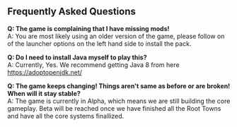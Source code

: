 Frequently Asked Questions
---

**Q: The game is complaining that I have missing mods!**<br>
A: You are most likely using an older version of the game, please follow on of the launcher options on the left hand side to install the pack.

**Q: Do I need to install Java myself to play this?**<br>
A: Currently, Yes. We recommend getting Java 8 from here https://adoptopenjdk.net/

**Q: The game keeps changing! Things aren't same as before or are broken! When will it stay stable?**<br>
A: The game is currently in Alpha, which means we are still building the core gameplay. Beta will be reached once we have finished all the Root Towns and have all the core systems finallized.